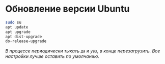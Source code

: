 # Обновление версии Ubuntu
```bash
sudo su
apt update
apt upgrade
apt dist-upgrade
do-release-upgrade
```

*В процессе периодически тыкать ```да``` и ```yes```, в конце перезагрузить. Все настройки лучше оставить по умолчанию.*
